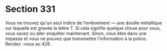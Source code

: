 # Section 331

Vous ne trouvez qu'un seul indice de l'enlèvement — une douille métallique sur laquelle
est gravée la lettre T. Si cela signifie quelque chose pour vous, vous savez où aller
enquêter maintenant. Sinon, vous êtes dans une impasse et vous ne pouvez que
transmettre l'information à la police. Rendez -vous au  428 .